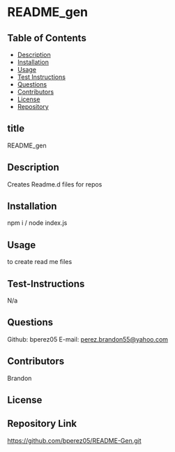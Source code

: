 # README_gen

  ## Table of Contents
  - [Description](#description)
  - [Installation](#installation)
  - [Usage](#usage)
  - [Test Instructions](#test-instructions)
  - [Questions](#questions)
  - [Contributors](#contributors)
  - [License](#license)
  - [Repository](#repository)
  
  ## title
  README_gen

  ## Description 
  Creates Readme.d files for repos
  
  ## Installation
  npm i / node index.js
  
  ## Usage
  to create read me files
  
  ## Test-Instructions
  N/a
  
  ## Questions
  Github: bperez05
  E-mail: perez.brandon55@yahoo.com
  
  ## Contributors
  Brandon
  
  ## License
  

  ## Repository Link
  https://github.com/bperez05/README-Gen.git
  

